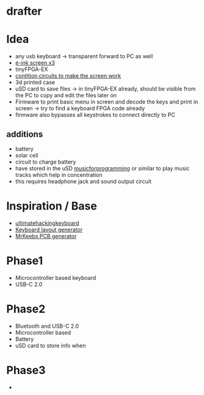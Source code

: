 # drafter

# Idea
- any usb keyboard -> transparent forward to PC as well
- [e-ink screen x3](https://www.exp-tech.de/displays/e-paper-e-ink/8887/waveshare-2.9-e-ink-raw-display-panel-three-color-296x128?c=1424)
- tinyFPGA-EX
- [contition circuits to make the screen work](https://www.adafruit.com/product/4224)
- 3d printed case
- uSD card to save files -> in tinyFPGA-EX already, should be visible from the PC to copy and edit the files later on
- Firmware to print basic menu in screen and decode the keys and print in screen -> try to find a keyboard FPGA code already
- firmware also bypasses all keystrokes to connect directly to PC

## additions
- battery
- solar cell
- circuit to charge battery
- have stored in the uSD [musicforprogramming](https://musicforprogramming.net) or similar to play music tracks which help in concentration
- this requires headphone jack and sound output circuit


# Inspiration / Base
- [ultimatehackingkeyboard](https://ultimatehackingkeyboard.com)
- [Keyboard layout generator](http://www.keyboard-layout-editor.com/)
- [MrKeebs PCB generator](http://kbpcb.mrkeebs.com/)

# Phase1
- Microcontroller based keyboard
- USB-C 2.0 

# Phase2
- Bluetooth and USB-C 2.0
- Microcontroller based
- Battery
- uSD card to store info when 
# Phase3
- 
